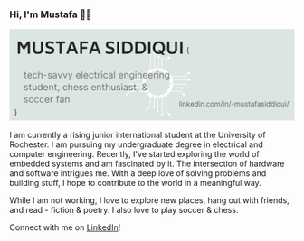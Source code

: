 ### Hi, I'm Mustafa 👋🏼

![headerImage](https://github.com/mustafa-siddiqui/mustafa-siddiqui/blob/master/headerImage.png)

I am currently a rising junior international student at the University of Rochester. I am pursuing my undergraduate degree in electrical and computer engineering. Recently, I've started exploring the world of embedded systems and am fascinated by it. The intersection of hardware and software intrigues me. With a deep love of solving problems and building stuff, I hope to contribute to the world in a meaningful way.

While I am not working, I love to explore new places, hang out with friends, and read - fiction & poetry. I also love to play soccer & chess.

Connect with me on [LinkedIn](https://www.linkedin.com/in/-mustafasiddiqui/)!
